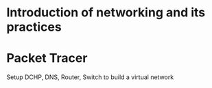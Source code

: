 # Introduction of networking and its practices
# Packet Tracer
Setup DCHP, DNS, Router, Switch to build a virtual network

